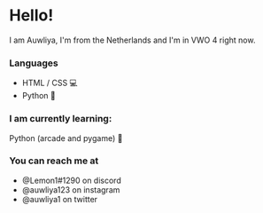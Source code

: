 # Hello!
I am Auwliya, I'm from the Netherlands and I'm in VWO 4 right now.

### Languages
* HTML / CSS 💻
* Python 🐍

### I am currently learning:
Python (arcade and pygame) 🐍

### You can reach me at
* @Lemon1#1290 on discord
* @auwliya123 on instagram
* @auwliya1 on twitter
